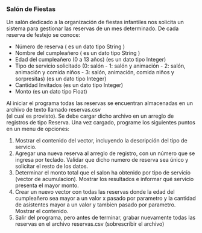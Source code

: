 ### Salón de Fiestas

Un salón dedicado a la organización de fiestas infantiles nos solicita un sistema para gestionar las reservas de un mes
determinado. De cada reserva de festejo se conoce:

- Número de reserva ( es un dato tipo String )
- Nombre del cumpleañero ( es un dato tipo String )
- Edad del cumpleañero (0 a 13 años) (es un dato tipo Integer)
- Tipo de servicio solicitado (0: salón - 1: salón y animación - 2: salón, animación y comida niños - 3: salón, animación, comida niños y sorpresitas) (es un dato tipo Integer)
- Cantidad Invitados (es un dato tipo Integer)
- Monto (es un dato tipo Float)

Al iniciar el programa todas las reservas se encuentran almacenadas en un archivo de texto llamado reservas.csv  
(el cual es provisto). Se debe cargar dicho archivo en un arreglo de registros de tipo Reserva. Una vez cargado, 
programe los siguientes puntos en un menu de opciones:

1. Mostrar el contenido del vector, incluyendo la descripción del tipo de servicio.
2. Agregar una nueva reserva al arreglo de registro, con un número que se ingresa por teclado. Validar que 
   dicho numero de reserva sea único y solicitar el resto de los datos.
3. Determinar el monto total que el salon ha obtenido por tipo de servicio (vector de acumulacion). Mostrar los 
   resultados e informar qué servicio presenta el mayor monto.
4. Crear un nuevo vector con todas las reservas donde la edad del cumpleañero sea mayor a un valor x pasado por 
    parametro y la cantidad de asistentes mayor a un valor y tambien pasado por parametro. Mostrar el contenido.
5. Salir del programa, pero antes de terminar, grabar nuevamente todas las reservas en el archivo reservas.csv 
   (sobrescribir el archivo)
